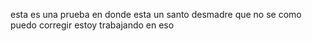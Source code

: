 esta es una prueba
en donde esta un santo desmadre que no se como puedo corregir
estoy trabajando en eso


